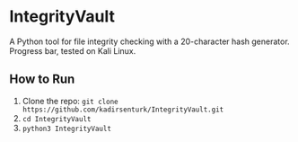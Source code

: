 # IntegrityVault
A Python tool for file integrity checking with a 20-character hash generator. Progress bar, tested on Kali Linux.

## How to Run
1. Clone the repo: `git clone https://github.com/kadirsenturk/IntegrityVault.git`
2. `cd IntegrityVault `
3. `python3 IntegrityVault `
